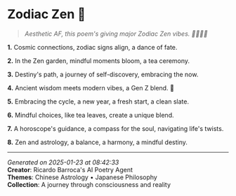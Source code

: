 # Zodiac Zen 🌟

> *Aesthetic AF, this poem's giving major Zodiac Zen vibes. 🌙🧘🏼‍♀️*

**1.** Cosmic connections, zodiac signs align, a dance of fate.


**2.** In the Zen garden, mindful moments bloom, a tea ceremony.


**3.** Destiny's path, a journey of self-discovery, embracing the now.


**4.** Ancient wisdom meets modern vibes, a Gen Z blend. 🌙


**5.** Embracing the cycle, a new year, a fresh start, a clean slate.


**6.** Mindful choices, like tea leaves, create a unique blend.


**7.** A horoscope's guidance, a compass for the soul, navigating life's twists.


**8.** Zen and astrology, a balance, a harmony, a mindful destiny.



---

*Generated on 2025-01-23 at 08:42:33*  
**Creator**: Ricardo Barroca's AI Poetry Agent  
**Themes**: Chinese Astrology • Japanese Philosophy  
**Collection**: A journey through consciousness and reality